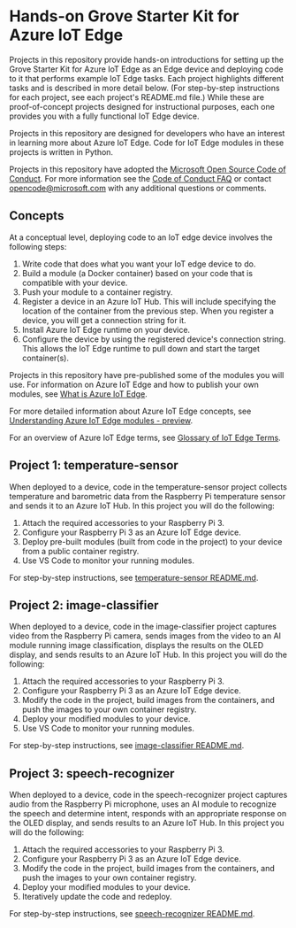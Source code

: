 # Hands-on Grove Starter Kit for Azure IoT Edge

Projects in this repository provide hands-on introductions for setting up the Grove Starter Kit for Azure IoT Edge as an Edge device and deploying code to it that performs example IoT Edge tasks. Each project highlights different tasks and is described in more detail below. (For step-by-step instructions for each project, see each project's README.md file.) While these are proof-of-concept projects designed for instructional purposes, each one provides you with a fully functional IoT Edge device.

Projects in this repository are designed for developers who have an interest in learning more about Azure IoT Edge. Code for IoT Edge modules in these projects is written in Python.

Projects in this repository have adopted the [Microsoft Open Source Code of Conduct](https://opensource.microsoft.com/codeofconduct/). For more information see the [Code of Conduct FAQ](https://opensource.microsoft.com/codeofconduct/faq/) or contact [opencode@microsoft.com](mailto:opencode@microsoft.com) with any additional questions or comments.

## Concepts

At a conceptual level, deploying code to an IoT edge device involves the following steps:

1. Write code that does what you want your IoT edge device to do.
1. Build a module (a Docker container) based on your code that is compatible with your device.
1. Push your module to a container registry.
1. Register a device in an Azure IoT Hub. This will include specifying the location of the container from the previous step. When you register a device, you will get a connection string for it.
1. Install Azure IoT Edge runtime on your device.
1. Configure the device by using the registered device's connection string. This allows the IoT Edge runtime to pull down and start the target container(s).

Projects in this repository have pre-published some of the modules you will use. For information on Azure IoT Edge and how to publish your own modules, see [What is Azure IoT Edge](https://docs.microsoft.com/en-us/azure/iot-edge/how-iot-edge-works).

For more detailed information about Azure IoT Edge concepts, see [Understanding Azure IoT Edge modules - preview](https://docs.microsoft.com/en-us/azure/iot-edge/iot-edge-modules).

For an overview of Azure IoT Edge terms, see [Glossary of IoT Edge Terms](https://docs.microsoft.com/en-us/azure/iot-edge/iot-edge-glossary).

## Project 1: temperature-sensor

When deployed to a device, code in the temperature-sensor project collects temperature and barometric data from the Raspberry Pi temperature sensor and sends it to an Azure IoT Hub. In this project you will do the following:

1. Attach the required accessories to your Raspberry Pi 3.
1. Configure your Raspberry Pi 3 as an Azure IoT Edge device.
1. Deploy pre-built modules (built from code in the project) to your device from a public container registry.
1. Use VS Code to monitor your running modules.

For step-by-step instructions, see [temperature-sensor README.md](1-temperature-sensor/README.md).

## Project 2: image-classifier

When deployed to a device, code in the image-classifier project captures video from the Raspberry Pi camera, sends images from the video to an AI module running image classification, displays the results on the OLED display, and sends results to an Azure IoT Hub. In this project you will do the following:

1. Attach the required accessories to your Raspberry Pi 3.
1. Configure your Raspberry Pi 3 as an Azure IoT Edge device.
1. Modify the code in the project, build images from the containers, and push the images to your own container registry.
1. Deploy your modified modules to your device.
1. Use VS Code to monitor your running modules.

For step-by-step instructions, see [image-classifier README.md](2-image-classifier/README.md).

## Project 3: speech-recognizer

When deployed to a device, code in the speech-recognizer project captures audio from the Raspberry Pi microphone, uses an AI module to recognize the speech and determine intent, responds with an appropriate response on the OLED display, and sends results to an Azure IoT Hub. In this project you will do the following:

1. Attach the required accessories to your Raspberry Pi 3.
1. Configure your Raspberry Pi 3 as an Azure IoT Edge device.
1. Modify the code in the project, build images from the containers, and push the images to your own container registry.
1. Deploy your modified modules to your device.
1. Iteratively update the code and redeploy.

For step-by-step instructions, see [speech-recognizer README.md](3-speech-recognizer/README.md).
